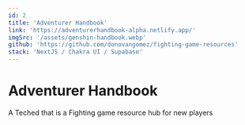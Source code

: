 ```yaml
---
id: 2
title: 'Adventurer Handbook'
link: 'https://adventurerhandbook-alpha.netlify.app/'
imgSrc: '/assets/genshin-handbook.webp'
github: 'https://github.com/donovangomez/fighting-game-resources'
stack: 'NextJS / Chakra UI / Supabase'
---
```

# Adventurer Handbook

A Teched that is a Fighting game resource hub for new players
